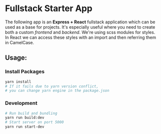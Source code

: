 # Fullstack Starter App

The following app is an **Express + React** fullstack application which can be used as a base for projects.
It's especially useful where you need to create both a custom *frontend* and *backend*.
We're using scss modules for styles. In React we can access these styles with an import and then referring them in CamelCase.

## Usage:
### Install Packages
```bash
yarn install
# If it fails due to yarn version conflict,
# you can change yarn engine in the package.json
```
### Development
```bash
# Run build and bundling
yarn run build:dev
# Start server on port 5000
yarn run start-dev
```
